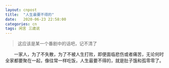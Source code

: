 ```yaml
---
layout: cnpost
title:  "人生最要不得的"
date:   2020-06-23 22:58:00
categories: cn
tags: 闲言 三歳说
---
```



>这应该是某一个番剧中的话吧，记不清了

&emsp;&emsp;一家人，为了不失散，为了不被人生打败，即便面临悲伤或者痛苦，无论何时全家都要聚在一起，像往常一样吃饭，人生最要不得的，就是肚子饿和孤零零了。

